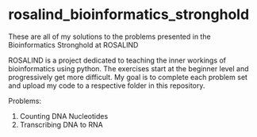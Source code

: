 # rosalind_bioinformatics_stronghold
These are all of my solutions to the problems presented in the Bioinformatics Stronghold at ROSALIND

ROSALIND is a project dedicated to teaching the inner workings of bioinformatics using python.  The exercises start at the beginner
level and progressively get more difficult.  My goal is to complete each problem set and upload my code to a respective folder in 
this repository.  

Problems:
1. Counting DNA Nucleotides 
2. Transcribing DNA to RNA
